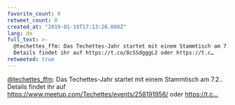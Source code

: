 ```yaml
---
favorite_count: 0
retweet_count: 0
created_at: "2019-01-19T17:13:26.000Z"
lang: de
full_text: >-
  @techettes_ffm: Das Techettes-Jahr startet mit einem Stammtisch am 7.2..
  Details findet ihr auf https://t.co/8cSSdgggL2 oder https://t.c…
retweeted: true
---
```


[@techettes_ffm](https://twitter.com/techettes_ffm): Das Techettes-Jahr startet
mit einem Stammtisch am 7.2.. Details findet ihr auf
<https://www.meetup.com/Techettes/events/258191956/> oder https://t.c…
